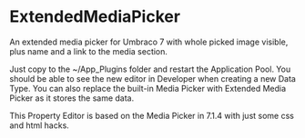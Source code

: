 ExtendedMediaPicker
===================

An extended media picker for Umbraco 7 with whole picked image visible, plus name and a link to the media section.

Just copy to the ~/App_Plugins folder and restart the Application Pool. You should be able to see the new editor in Developer when creating a new Data Type. You can also replace the built-in Media Picker with Extended Media Picker as it stores the same data.

This Property Editor is based on the Media Picker in 7.1.4 with just some css and html hacks.
